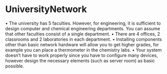 # UniversityNetwork

•	The university has 5 faculties. However, for engineering, it is sufficient to design computer and chemical engineering departments. You can assume that other faculties consist of a single department.
•	There are 4 offices, 2 classrooms and 2 laboratories in each department.
•	Installing components other than basic network hardware will allow you to get higher grades, for example you can place a thermometer in the chemistry labs.
•	Your system doesn’t have to work properly since you have to configure many devices, however design the necessary elements (such as server room) as basic possible. 
